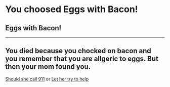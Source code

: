 # You choosed Eggs with Bacon!
## Eggs with Bacon!
---
You died because you chocked on bacon and you remember that you are allgeric to eggs. But then your mom found you.
---

[Should she call 911](../should-she-call-911.md)
or
[Let her try to help](../try-to-let-her-help-you.md)

